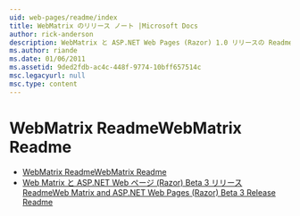 ```yaml
---
uid: web-pages/readme/index
title: WebMatrix のリリース ノート |Microsoft Docs
author: rick-anderson
description: WebMatrix と ASP.NET Web Pages (Razor) 1.0 リリースの Readme
ms.author: riande
ms.date: 01/06/2011
ms.assetid: 9ded2fdb-ac4c-448f-9774-10bff657514c
msc.legacyurl: null
msc.type: content
---
```

<a name="webmatrix-readme"></a><span data-ttu-id="64254-103">WebMatrix Readme</span><span class="sxs-lookup"><span data-stu-id="64254-103">WebMatrix Readme</span></span>
====================
- [<span data-ttu-id="64254-104">WebMatrix Readme</span><span class="sxs-lookup"><span data-stu-id="64254-104">WebMatrix Readme</span></span>](overview.md)
- [<span data-ttu-id="64254-105">Web Matrix と ASP.NET Web ページ (Razor) Beta 3 リリース Readme</span><span class="sxs-lookup"><span data-stu-id="64254-105">Web Matrix and ASP.NET Web Pages (Razor) Beta 3 Release Readme</span></span>](beta3.md)
